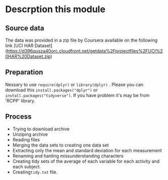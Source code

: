 # Descrption this module

## Source data
The data was provided in a zip file by Coursera available on the following link 
  [UCI HAR Dataset]
  (https://d396qusza40orc.cloudfront.net/getdata%2Fprojectfiles%2FUCI%20HAR%20Dataset.zip)

## Preparation
Nessary to use `require(dplyr)` or `library(dplyr)` . Please you can download this `install.packages("dplyr")` 
or `install.packages("tidyverse")`. If you have problem it's may be from 'RCPP' library.

## Process 
- Trying to download archive
- Unziping archive
- Reading files
- Merging the data sets to creating one data set
- Extracting only the mean and standard deviation for each measurement
- Renaming and hanling missunderstanding characters
- Creating tidy sets of the average of each variable for each activity and each subject.
- Creating`tidy.txt` file.
